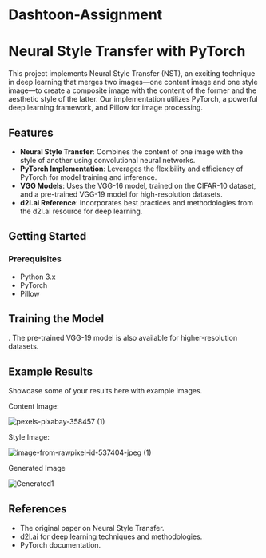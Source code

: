 # Dashtoon-Assignment

# Neural Style Transfer with PyTorch

This project implements Neural Style Transfer (NST), an exciting technique in deep learning that merges two images—one content image and one style image—to create a composite image with the content of the former and the aesthetic style of the latter. Our implementation utilizes PyTorch, a powerful deep learning framework, and Pillow for image processing.

## Features

- **Neural Style Transfer**: Combines the content of one image with the style of another using convolutional neural networks.
- **PyTorch Implementation**: Leverages the flexibility and efficiency of PyTorch for model training and inference.
- **VGG Models**: Uses the VGG-16 model, trained on the CIFAR-10 dataset, and a pre-trained VGG-19 model for high-resolution datasets.
- **d2l.ai Reference**: Incorporates best practices and methodologies from the d2l.ai resource for deep learning.

## Getting Started

### Prerequisites

- Python 3.x
- PyTorch
- Pillow



## Training the Model

. The pre-trained VGG-19 model is also available for higher-resolution datasets.

## Example Results

Showcase some of your results here with example images.




Content Image:


![pexels-pixabay-358457 (1)](https://github.com/PrashivS/Dashtoon-Assignment/assets/105016739/4b3c3667-fd17-483e-affc-6d1965fda958)


Style Image:

![image-from-rawpixel-id-537404-jpeg (1)](https://github.com/PrashivS/Dashtoon-Assignment/assets/105016739/aed7868e-08df-4f72-ade2-5102c53d586a)


Generated Image

![Generated1](https://github.com/PrashivS/Dashtoon-Assignment/assets/105016739/f15d6406-a28b-404e-b46d-f32d68b67d1c)


## References

- The original paper on Neural Style Transfer.
- [d2l.ai](https://d2l.ai/) for deep learning techniques and methodologies.
- PyTorch documentation.
